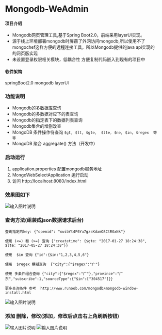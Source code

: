 #  Mongodb-WeAdmin

#### 项目介绍
- Mongodb网页管理工具,基于Spring Boot2.0，前端采用layerUI实现。
- 源于线上环境部署mongodb时屏蔽了外网访问mongodb,所以使用不了mongochef这样方便的远程连接工具，所以Mongodb提供的java api实现的的网页版实现
- 未设置登录权限相关模块，低耦合性 方便复制代码嵌入到现有的项目中


#### 软件架构
springBoot2.0
mongodb
layerUI

### 功能说明
- Mongodb的多数据库查询
- Mongodb的多数据对应下的表查询
- Mongodb的指定表下的数据列表查询
- Mongodb集合的增删改查
- MongoDB 条件操作符查询 ` $gt, $lt, $gte,  $lte, $ne, $in, $regex  等等 `
- MongoDB 聚合 aggregate() 方法（开发中）

### 启动运行
1. application.properties 配置mongodb服务地址
1. MongoWebSelectApplication 运行启动
1. 访问 http://localhost:8080/index.html

### 效果图如下

![输入图片说明](https://images.gitee.com/uploads/images/2018/1119/211831_c4cfd98b_1478371.png "屏幕截图.png")


### 查询方法(组装成json数据请求后台)

```
查询指定的key: {"openid": "owibYt4P6Yu7gzsKdamO8CtRGxNk"}

使用 (<=) 和 (>=) 查询 {"createtime": {$gte: "2017-01-27 18:24:38", $lte: "2017-05-27 18:24:38"}}

使用  $in 查询 {"id":{$in:"1,2,3,4,5,6"}

使用  $regex 模糊查询  {"city":{"$regex":"广"}

使用 多条件组合查询 {"city":{"$regex":"广"},"province":"广东","subscribe":1,"sourceType":{"$in":["304517"]}}

更多查询条件 参考  http://www.runoob.com/mongodb/mongodb-window-install.html
```

![输入图片说明](https://images.gitee.com/uploads/images/2018/1121/102443_d1388d16_1478371.png "屏幕截图.png")

### 添加 删除，修改(添加，修改后点击右上角刷新按钮)
![输入图片说明](https://images.gitee.com/uploads/images/2018/1121/102729_8c3892a1_1478371.png "屏幕截图.png")
![输入图片说明](https://images.gitee.com/uploads/images/2018/1121/102746_e486eb86_1478371.png "屏幕截图.png")
